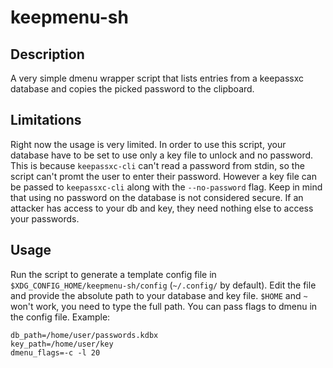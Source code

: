 # keepmenu-sh

## Description
A very simple dmenu wrapper script that lists entries from a keepassxc database and copies the picked password to the clipboard.

## Limitations
Right now the usage is very limited. In order to use this script, your database have to be set to use only a key file to unlock and no password. This is because `keepassxc-cli` can't read a password from stdin, so the script can't promt the user to enter their password. However a key file can be passed to `keepassxc-cli` along with the `--no-password` flag. Keep in mind that using no password on the database is not considered secure. If an attacker has access to your db and key, they need nothing else to access your passwords.

## Usage
Run the script to generate a template config file in `$XDG_CONFIG_HOME/keepmenu-sh/config` (`~/.config/` by default). Edit the file and provide the absolute path to your database and key file. `$HOME` and `~` won't work, you need to type the full path. You can pass flags to dmenu in the config file. Example:
```
db_path=/home/user/passwords.kdbx
key_path=/home/user/key
dmenu_flags=-c -l 20
```
